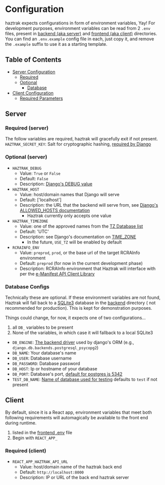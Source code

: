# Configuration

haztrak expects configurations in form of environment variables, Yay!
For development purposes, environment variables can be read from 2 `.env` files, present in
[backend (aka server)](../backend) and [frontend (aka client)](../frontend) directories. You can
find an `.env.example` config
file in each, just copy it, and remove the `.example` suffix to use it as a starting template.

## Table of Contents

- [Server Configuration](#Server)
    - [Required](#required-(server))
    - [Optional](#optional-(server))
        - [Database](#Database-configs)
- [Client Configuration](#Client)
    - [Required Parameters](#required-(client))

## Server

### Required (server)

The follow variables are required, haztrak will gracefully exit if not present.
`HAZTRAK_SECRET_KEY`: Salt for cryptographic hashing,
[required by Django](https://docs.djangoproject.com/en/4.0/ref/settings/#secret-key)

### Optional (server)

* `HAZTRAK_DEBUG`
    * Value: `True` or `False`
    * Default: `False`
    * Description: [Django's DEBUG value](https://docs.djangoproject.com/en/4.0/ref/settings/#debug)
* `HAZTRAK_HOST`
    * Value: host/domain names that Django will serve
    * Default: ['localhost']
    * Description: the URL that the backend will serve from,
      see [Django's ALLOWED_HOSTS documentation](https://docs.djangoproject.com/en/4.0/ref/settings/#allowed-hosts)
        * Haztrak currently only accepts one value
* `HAZTRAK_TIMEZONE`
    * Value: one of the approved names from
      the [TZ Database list](https://en.wikipedia.org/wiki/List_of_tz_database_time_zones)
    * Default: 'UTC'
    * Description: see Django's documentation
      on [TIME_ZONE](https://docs.djangoproject.com/en/4.0/ref/settings/#time-zone-1)
        * In the future, `USE_TZ` will be enabled by default
* `RCRAINFO_ENV`
    * Value: `preprod`, `prod`, or the base url of the target RCRAInfo environment
    * Default: `preprod` (for now in the current development phase)
    * Description: RCRAInfo environment that Haztrak will interface with per
      the [e-Manifest API Client Library](https://github.com/USEPA/e-manifest/tree/master/emanifest-py#methods)

### Database Configs

Technically these are optional. If these environment variables are not found, Haztrak will fall back
to a [SQLite3](https://www.sqlite.org/index.html) database in the [backend](../backend) directory (
not recommended for production). This is kept for demonstration purposes.

Things could change, for now, it expects one of two configurations...

1. all `DB_` variables to be present
2. None of the variables, in which case it will fallback to a local SQLite3

* `DB_ENGINE`: [The backend driver](https://docs.djangoproject.com/en/4.0/ref/settings/#engine)
  used by django's ORM (e.g., `django.db.backends.postgresql_psycopg2`)
* `DB_NAME`: Your database's name
* `DB_USER`: Database username
* `DB_PASSWORD`: Database password
* `DB_HOST`: Ip or hostname of your database
* `DB_PORT`: Database's port,
  [default for postgres is 5342](https://www.postgresql.org/docs/current/app-postgres.html)
* `TEST_DB_NAME`: [Name of database used for testing](https://docs.djangoproject.com/en/4.0/ref/settings/#test)
  defaults to `test` if not present

## Client

By default, since it is a React app, environment variables that meet both following requirements
will automagically be available to the front end during runtime.

1. listed in the [frontend .env](../frontend/.env.example) file
2. Begin with `REACT_APP_`

### Required (client)

* `REACT_APP_HAZTRAK_API_URL`
    * Value: host/domain name of the haztrak back end
    * Default: `http://localhost:8000`
    * Description: IP or URL of the back end haztrak server
